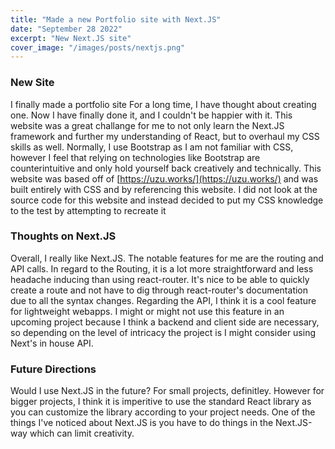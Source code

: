 ```yaml
---
title: "Made a new Portfolio site with Next.JS"
date: "September 28 2022"
excerpt: "New Next.JS site"
cover_image: "/images/posts/nextjs.png"
---
```


### New Site

I finally made a portfolio site For a long time, I have thought about creating one. Now I have finally done it, and I couldn't be happier with it. This website was a great challange for me to not only learn the Next.JS framework and further my understanding of React, but to overhaul my CSS skills as well. Normally, I use Bootstrap as I am not familiar with CSS, however I feel that relying on technologies like Bootstrap are counterintuitive and only hold yourself back creatively and technically. This website was based off of <u>[https://uzu.works/](https://uzu.works/)</u> and was built entirely with CSS and by referencing this website. I did not look at the source code for this website and instead decided to put my CSS knowledge to the test by attempting to recreate it

### Thoughts on Next.JS

Overall, I really like Next.JS. The notable features for me are the routing and API calls. In regard to the Routing, it is a lot more straightforward and less headache inducing than using react-router. It's nice to be able to quickly create a route and not have to dig through react-router's documentation due to all the syntax changes. Regarding the API, I think it is a cool feature for lightweight webapps. I might or might not use this feature in an upcoming project because I think a backend and client side are necessary, so depending on the level of intricacy the project is I might consider using Next's in house API.

### Future Directions

Would I use Next.JS in the future? For small projects, definitley. However for bigger projects, I think it is imperitive to use the standard React library as you can customize the library according to your project needs. One of the things I've noticed about Next.JS is you have to do things in the Next.JS-way which can limit creativity.
